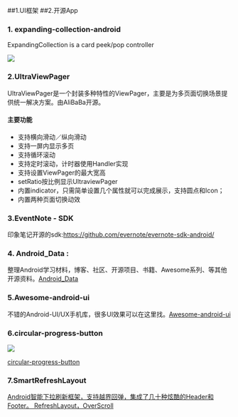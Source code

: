 ##1.UI框架
##2.开源App


### 1. expanding-collection-android

ExpandingCollection is a card peek/pop controller

![](E:\Android\my_github\Android-Notes\imgs\preview.gif)



### 2.UltraViewPager 

UltraViewPager是一个封装多种特性的ViewPager，主要是为多页面切换场景提供统一解决方案。由AliBaBa开源。

#### 主要功能

- 支持横向滑动／纵向滑动
- 支持一屏内显示多页
- 支持循环滚动
- 支持定时滚动，计时器使用Handler实现
- 支持设置ViewPager的最大宽高
- setRatio按比例显示UltraviewPager
- 内置indicator，只需简单设置几个属性就可以完成展示，支持圆点和Icon；
- 内置两种页面切换动效

### 3.EventNote - SDK

印象笔记开源的sdk:https://github.com/evernote/evernote-sdk-android/

### 4. Android_Data :

整理Android学习材料，博客、社区、开源项目、书籍、Awesome系列、等其他开源资料。[Android_Data](https://github.com/Freelander/Android_Data)

### 5.Awesome-android-ui

不错的Android-UI/UX手机库，很多UI效果可以在这里找。[Awesome-android-ui](https://github.com/Freelander/Android_Data)

### 6.circular-progress-button

![](https://raw.githubusercontent.com/dmytrodanylyk/circular-progress-button/dev/screenshots/intro.gif)

[circular-progress-button](https://github.com/dmytrodanylyk/circular-progress-button)

### 7.SmartRefreshLayout

[Android智能下拉刷新框架，支持越界回弹，集成了几十种炫酷的Header和 Footer。 RefreshLayout，OverScroll](https://github.com/scwang90/SmartRefreshLayout)

